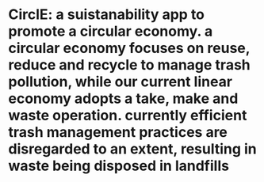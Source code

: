 # CirclE: a suistanability app to promote a circular economy. a circular economy focuses on reuse, reduce and recycle to manage trash pollution, while our current linear economy adopts a take, make and waste operation. currently efficient trash management practices are disregarded to an extent, resulting in waste being disposed in landfills 
